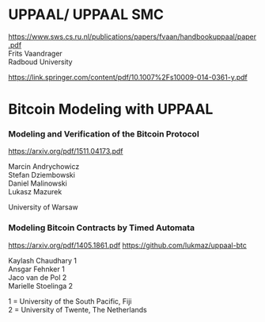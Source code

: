 # UPPAAL/ UPPAAL SMC
https://www.sws.cs.ru.nl/publications/papers/fvaan/handbookuppaal/paper.pdf  <br/> 
Frits Vaandrager  <br/> 
Radboud University  <br/> 

https://link.springer.com/content/pdf/10.1007%2Fs10009-014-0361-y.pdf <br/>

# Bitcoin Modeling with UPPAAL
### Modeling and Verification of the Bitcoin Protocol ###
https://arxiv.org/pdf/1511.04173.pdf

Marcin Andrychowicz <br/> 
Stefan Dziembowski <br/>
Daniel Malinowski <br/>
Lukasz Mazurek <br/>

University of Warsaw

### Modeling Bitcoin Contracts by Timed Automata ###
https://arxiv.org/pdf/1405.1861.pdf
https://github.com/lukmaz/uppaal-btc

Kaylash Chaudhary 1 <br/>
Ansgar Fehnker 1 <br/>
Jaco van de Pol 2 <br/>
Marielle Stoelinga 2 <br/>

1 = University of the South Pacific, Fiji\
2 = University of Twente, The Netherlands

